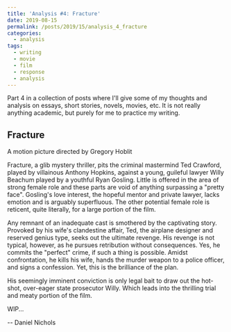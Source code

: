 ```yaml
---
title: 'Analysis #4: Fracture'
date: 2019-08-15
permalink: /posts/2019/15/analysis_4_fracture
categories:
  - analysis
tags:
  - writing
  - movie
  - film
  - response
  - analysis
---
```


Part 4 in a collection of posts where I'll give some of my thoughts and analysis on essays, short stories, novels, movies, etc. It is not really anything academic, but purely for me to practice my writing.

Fracture
------------------------------
A motion picture directed by Gregory Hoblit


Fracture, a glib mystery thriller, pits the criminal mastermind Ted Crawford, played by villainous Anthony Hopkins, against a young, guileful lawyer Willy Beachum played by a youthful Ryan Gosling. Little is offered in the area of strong female role and these parts are void of anything surpassing a "pretty face". Gosling's love interest, the hopeful mentor and private lawyer, lacks emotion and is arguably superfluous. The other potential female role is reticent, quite literally, for a large portion of the film. 

Any remnant of an inadequate cast is smothered by the captivating story. Provoked by his wife's clandestine affair, Ted, the airplane designer and reserved genius type, seeks out the ultimate revenge. His revenge is not typical, however, as he pursues retribution without consequences. Yes, he commits the "perfect" crime, if such a thing is possible. Amidst confrontation, he kills his wife, hands the murder weapon to a police officer, and signs a confession. Yet, this is the brilliance of the plan.

His seemingly imminent conviction is only legal bait to draw out the hot-shot, over-eager state prosecutor Willy. Which leads into the thrilling trial and meaty portion of the film.

WIP...


-- Daniel Nichols
